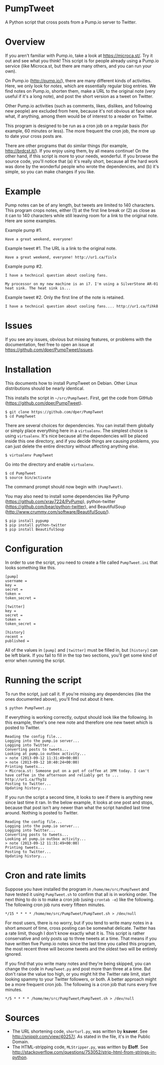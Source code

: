 PumpTweet
=========

A Python script that cross posts from a Pump.io server to Twitter.

Overview
========

If you aren't familiar with Pump.io, take a look at <https://microca.st/>.  Try it out and see what you think!  This script is for people already using a Pump.io service (like Microca.st, but there are many others, and you can run your own).

On Pump.io (<http://pump.io/>), there are many different kinds of activities.  Here, we only look for *notes*, which are essentially regular blog entries.  We find notes on Pump.io, shorten them, make a URL to the original note (very useful if it's a long note), and post the short version as a tweet on Twitter.

Other Pump.io activities (such as comments, likes, dislikes, and following new people) are excluded from here, because it's not obvious at face value what, if anything, among them would be of interest to a reader on Twitter.

This program is designed to be run as a cron job on a regular basis (for example, 60 minutes or less).  The more frequent the cron job, the more up to date your cross posts are.

There are other programs that do similar things (for example, <http://brdcst.it/>).  If you enjoy using them, by all means continue!  On the other hand, if this script is more to your needs, wonderful.  If you browse the source code, you'll notice that (a) it's really short, because all the hard work was done by the wonderful people who wrote the dependencies, and (b) it's simple, so you can make changes if you like.

Example
=======

Pump notes can be of any length, but tweets are limited to 140 characters.  This program crops notes, either (1) at the first line break or (2) as close as it can to 140 characters while still leaving room for a link to the original note.  Here are some examples.

Example pump #1.

    Have a great weekend, everyone!

Example tweet #1. The URL is a link to the original note.

    Have a great weekend, everyone! http://ur1.ca/fislx
    
Example pump #2.

    I have a technical question about cooling fans.
    
    My processor on my new machine is an i7. I'm using a SilverStone AR-01 heat sink. The heat sink is...

Example tweet #2. Only the first line of the note is retained.

    I have a technical question about cooling fans.... http://ur1.ca/fihk8

Issues
======

If you see any issues, obvious but missing features, or problems with the documentation, feel free to open an issue at <https://github.com/dper/PumpTweet/issues>.

Installation
============

This documents how to install PumpTweet on Debian.  Other Linux distributions should be nearly identical.

This installs the script in `~/src/PumpTweet`.  First, get the code from GitHub (<https://github.com/dper/PumpTweet>).

    $ git clone https://github.com/dper/PumpTweet
    $ cd PumpTweet

There are several choices for dependencies.  You can install them globally or simply place everything here in a `virtualenv`.  The simplest choice is using `virtualenv`.  It's nice because all the dependencies will be placed inside this one directory, and if you decide things are causing problems, you can just delete the entire directory without affecting anything else.

    $ virtualenv PumpTweet

Go into the directory and enable `virtualenv`.

    $ cd PumpTweet
    $ source bin/activate

The command prompt should now begin with `(PumpTweet)`.

You may also need to install some dependencies like PyPump (<https://github.com/xray7224/PyPump>), python-twitter (<https://github.com/bear/python-twitter>), and BeautifulSoup (<http://www.crummy.com/software/BeautifulSoup/>).

    $ pip install pypump
    $ pip install python-twitter
    $ pip install BeautifulSoup

Configuration
=============

In order to use the script, you need to create a file called `PumpTweet.ini` that looks something like this.

    [pump]
    username = 
    key = 
    secret = 
    token = 
    token_secret = 
    
    [twitter]
    key = 
    secret = 
    token = 
    token_secret = 
        
    [history]
    recent = 
    published = 

All of the values in `[pump]` and `[twitter]` must be filled in, but `[history]` can be left blank.  If you fail to fill in the top two sections, you'll get some kind of error when running the script.

Running the script
==================

To run the script, just call it.  If you're missing any dependencies (like the ones documented above), you'll find out about it here.

    $ python PumpTweet.py

If everything is working correctly, output should look like the following.  In this example, there's one new note and therefore one new tweet which is posted to Twitter.

    Reading the config file...
    Logging into the pump.io server...
    Logging into Twitter...
    Converting posts to tweets...
    Looking at pump.io outbox activity...
    > note (2013-09-12 11:31:49+00:00)
    > note (2013-09-12 10:40:24+00:00)
    Printing tweets...
    > Microca.st: Someone put on a pot of coffee at 3PM today. I can't have coffee in the afternoon and reliably get to ... http://ur1.ca/fhy3z
    Posting to Twitter...
    Updating history...

If you run the script a second time, it looks to see if there is anything new since last time it ran.  In the below example, it looks at one post and stops, because that post isn't any newer than what the script handled last time around.  Nothing is posted to Twitter.

    Reading the config file...
    Logging into the pump.io server...
    Logging into Twitter...
    Converting posts to tweets...
    Looking at pump.io outbox activity...
    > note (2013-09-12 11:31:49+00:00)
    Printing tweets...
    Posting to Twitter...
    Updating history...

Cron and rate limits
====================

Suppose you have installed the program in `/home/me/src/PumpTweet` and have tested it using `PumpTweet.sh` to confirm that all is in working order.  The next thing to do is to make a cron job (using `crontab -e`) like the following.  The following cron job runs every fifteen minutes.

    */15 * * * * /home/me/src/PumpTweet/PumpTweet.sh > /dev/null

For most users, there is no worry, but if you tend to write many notes in a short amount of time, cross posting can be somewhat delicate.  Twitter has a rate limit, though I don't know exactly what it is.  This script is rather conservative and only posts up to three tweets at a time.  That means if you have written five Pump.io notes since the last time you called this program, the most recent three will become tweets and the oldest two will be entirely ignored.

If you find that you write many notes and they're being skipped, you can change the code in `PumpTweet.py` and post more than three at a time.  But don't raise the value too high, or you might hit the Twitter rate limit, start looking spammy to your Twitter followers, or both.  A better approach might be a more frequent cron job.  The following is a cron job that runs every five minutes.

    */5 * * * * /home/me/src/PumpTweet/PumpTweet.sh > /dev/null

Sources
=======
* The URL shortening code, `shorturl.py`, was written by **ksaver**.  See <http://snipplr.com/view/40257/>.  As stated in the file, it's in the Public Domain.
* The HTML-stripping code, `MLStripper.py`, was written by **Eloff**.  See <http://stackoverflow.com/questions/753052/strip-html-from-strings-in-python>.
